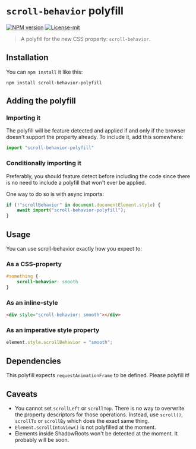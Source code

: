 # `scroll-behavior` polyfill
[![NPM version][npm-version-image]][npm-version-url]
[![License-mit][license-mit-image]][license-mit-url]

[license-mit-url]: https://opensource.org/licenses/MIT

[license-mit-image]: https://img.shields.io/badge/License-MIT-yellow.svg

[npm-version-url]: https://www.npmjs.com/package/scroll-behavior-polyfill

[npm-version-image]: https://badge.fury.io/js/scroll-behavior-polyfill.svg

> A polyfill for the new CSS property: `scroll-behavior`.

## Installation

You can `npm install` it like this:
```
npm install scroll-behavior-polyfill
```

## Adding the polyfill

### Importing it

The polyfill will be feature detected and applied if and only if the browser doesn't support the property already.
To include it, add this somewhere:

```typescript
import "scroll-behavior-polyfill"
```

### Conditionally importing it

Preferably, you should feature detect before including the code since there is no need to include a polyfill that won't ever be applied.

One way to do so is with async imports:

```typescript
if (!"scrollBehavior" in document.documentElement.style) {
	await import("scroll-behavior-polyfill");
}
```

## Usage

You can use scroll-behavior exactly how you expect to:

### As a CSS-property

```css
#something {
	scroll-behavior: smooth
}
```

### As an inline-style

```html
<div style="scroll-behavior: smooth"></div>
```

### As an imperative style property

```typescript
element.style.scrollBehavior = "smooth";
```

## Dependencies

This polyfill expects `requestAnimationFrame` to be defined.
Please polyfill it!

## Caveats

- You cannot set `scrollLeft` or `scrollTop`. There is no way to overwrite the property descriptors for those operations. Instead, use `scroll()`, `scrollTo` or `scrollBy` which does the exact same thing.
- `Element.scrollIntoView()` is not polyfilled at the moment.
- Elements inside ShadowRoots won't be detected at the moment. It probably will be soon.